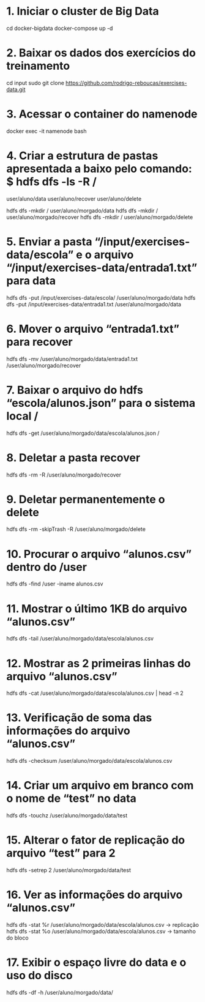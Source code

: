 # 1. Iniciar o cluster de Big Data

cd docker-bigdata
docker-compose up -d

# 2. Baixar os dados dos exercícios do treinamento

cd input
sudo git clone https://github.com/rodrigo-reboucas/exercises-data.git

# 3. Acessar o container do namenode

docker exec -it namenode bash

# 4. Criar a estrutura de pastas apresentada a baixo pelo comando: $ hdfs dfs -ls -R /

user/aluno/<nome>data
user/aluno/<nome>recover
user/aluno/<nome>delete

hdfs dfs -mkdir / user/aluno/morgado/data
hdfs dfs -mkdir / user/aluno/morgado/recover
hdfs dfs -mkdir / user/aluno/morgado/delete


# 5. Enviar a pasta “/input/exercises-data/escola” e o arquivo “/input/exercises-data/entrada1.txt” para  data

hdfs dfs -put /input/exercises-data/escola/ /user/aluno/morgado/data
hdfs dfs -put /input/exercises-data/entrada1.txt /user/aluno/morgado/data

# 6. Mover o arquivo “entrada1.txt” para recover

hdfs dfs -mv /user/aluno/morgado/data/entrada1.txt /user/aluno/morgado/recover

# 7. Baixar o arquivo do hdfs “escola/alunos.json” para o sistema local /

hdfs dfs -get /user/aluno/morgado/data/escola/alunos.json /

# 8. Deletar a pasta recover

hdfs dfs -rm -R /user/aluno/morgado/recover

# 9. Deletar permanentemente o delete

hdfs dfs -rm -skipTrash -R /user/aluno/morgado/delete

# 10. Procurar o arquivo “alunos.csv” dentro do /user

hdfs dfs -find /user -iname alunos.csv

# 11. Mostrar o último 1KB do arquivo “alunos.csv”

hdfs dfs -tail /user/aluno/morgado/data/escola/alunos.csv

# 12. Mostrar as 2 primeiras linhas do arquivo “alunos.csv”

hdfs dfs -cat /user/aluno/morgado/data/escola/alunos.csv | head -n 2

# 13. Verificação de soma das informações do arquivo “alunos.csv”

hdfs dfs -checksum /user/aluno/morgado/data/escola/alunos.csv 

# 14. Criar um arquivo em branco com o nome de “test” no data

hdfs dfs -touchz /user/aluno/morgado/data/test

# 15. Alterar o fator de replicação do arquivo “test” para 2

hdfs dfs -setrep 2 /user/aluno/morgado/data/test

# 16. Ver as informações do arquivo “alunos.csv”

hdfs dfs -stat %r /user/aluno/morgado/data/escola/alunos.csv -> replicação
hdfs dfs -stat %o /user/aluno/morgado/data/escola/alunos.csv -> tamanho do bloco

# 17. Exibir o espaço livre do data e o uso do disco

hdfs dfs -df -h /user/aluno/morgado/data/